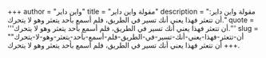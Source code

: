 +++
author = "واين داير"
title = "مقولة واين داير"
description = "مقولة واين داير: أن تتعثر فهذا يعني أنك تسير في الطريق، فلم أسمع بأحد يتعثر وهو لا يتحرك."
quote = '''أن تتعثر فهذا يعني أنك تسير في الطريق، فلم أسمع بأحد يتعثر وهو لا يتحرك.''' 
slug = "أن-تتعثر-فهذا-يعني-أنك-تسير-في-الطريق-فلم-أسمع-بأحد-يتعثر-وهو-لا-يتحرك"
+++
أن تتعثر فهذا يعني أنك تسير في الطريق، فلم أسمع بأحد يتعثر وهو لا يتحرك.
